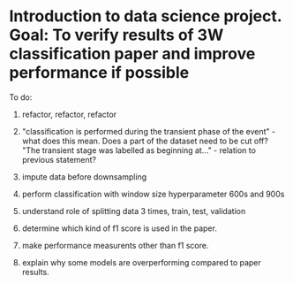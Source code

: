 # Introduction to data science project. Goal: To verify results of 3W classification paper and improve performance if possible

To do:

1. refactor, refactor, refactor

2. "classification is performed during the transient phase of the event" - what does this mean. Does a part of the dataset need to be cut off?
   "The transient stage was labelled as beginning at..." - relation to previous statement?
  
3. impute data before downsampling  
  
4. perform classification with window size hyperparameter 600s and 900s

5. understand role of splitting data 3 times, train, test, validation

6. determine which kind of f1 score is used in the paper.

6. make performance measurents other than f1 score.

7. explain why some models are overperforming compared to paper results.
